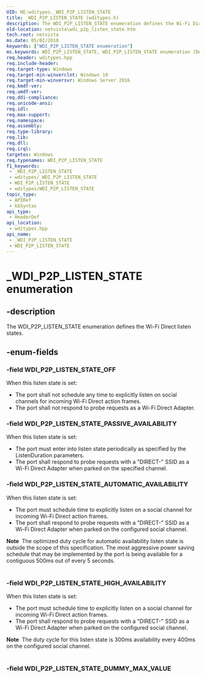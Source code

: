```yaml
---
UID: NE:wditypes._WDI_P2P_LISTEN_STATE
title: _WDI_P2P_LISTEN_STATE (wditypes.h)
description: The WDI_P2P_LISTEN_STATE enumeration defines the Wi-Fi Direct listen states.
old-location: netvista\wdi_p2p_listen_state.htm
tech.root: netvista
ms.date: 05/02/2018
keywords: ["WDI_P2P_LISTEN_STATE enumeration"]
ms.keywords: WDI_P2P_LISTEN_STATE, WDI_P2P_LISTEN_STATE enumeration [Device and Driver Installation], WDI_P2P_LISTEN_STATE_AUTOMATIC_AVAILABILITY, WDI_P2P_LISTEN_STATE_HIGH_AVAILABILITY, WDI_P2P_LISTEN_STATE_OFF, WDI_P2P_LISTEN_STATE_PASSIVE_AVAILABILITY, _WDI_P2P_LISTEN_STATE, netvista.wdi_p2p_listen_state, netvista.wifi_p2p_listen_state, wditypes/WDI_P2P_LISTEN_STATE, wditypes/WDI_P2P_LISTEN_STATE_AUTOMATIC_AVAILABILITY, wditypes/WDI_P2P_LISTEN_STATE_HIGH_AVAILABILITY, wditypes/WDI_P2P_LISTEN_STATE_OFF, wditypes/WDI_P2P_LISTEN_STATE_PASSIVE_AVAILABILITY
req.header: wditypes.hpp
req.include-header: 
req.target-type: Windows
req.target-min-winverclnt: Windows 10
req.target-min-winversvr: Windows Server 2016
req.kmdf-ver: 
req.umdf-ver: 
req.ddi-compliance: 
req.unicode-ansi: 
req.idl: 
req.max-support: 
req.namespace: 
req.assembly: 
req.type-library: 
req.lib: 
req.dll: 
req.irql: 
targetos: Windows
req.typenames: WDI_P2P_LISTEN_STATE
f1_keywords:
 - _WDI_P2P_LISTEN_STATE
 - wditypes/_WDI_P2P_LISTEN_STATE
 - WDI_P2P_LISTEN_STATE
 - wditypes/WDI_P2P_LISTEN_STATE
topic_type:
 - APIRef
 - kbSyntax
api_type:
 - HeaderDef
api_location:
 - wditypes.hpp
api_name:
 - _WDI_P2P_LISTEN_STATE
 - WDI_P2P_LISTEN_STATE
---
```


# _WDI_P2P_LISTEN_STATE enumeration


## -description

The WDI_P2P_LISTEN_STATE enumeration defines the Wi-Fi Direct listen states.

## -enum-fields

### -field WDI_P2P_LISTEN_STATE_OFF

When this listen state is set:

<ul>
<li>The port shall not schedule any time to explicitly listen on social channels for incoming Wi-Fi Direct action frames.</li>
<li>The port shall not respond to probe requests as a Wi-Fi Direct Adapter.</li>
</ul>

### -field WDI_P2P_LISTEN_STATE_PASSIVE_AVAILABILITY

When this listen state is set:

<ul>
<li>The port must enter into listen state periodically as specified by the ListenDuration parameters.</li>
<li>The port shall respond to probe requests with a "DIRECT-" SSID as a Wi-Fi Direct Adapter when parked on the specified channel.</li>
</ul>

### -field WDI_P2P_LISTEN_STATE_AUTOMATIC_AVAILABILITY

When this listen state is set:

<ul>
<li>The port must schedule time to explicitly listen on a social channel for incoming Wi-Fi Direct action frames.</li>
<li>The port shall respond to probe requests with a "DIRECT-" SSID as a Wi-Fi Direct Adapter when parked on the configured social channel.</li>
</ul>
<div class="alert"><b>Note</b>  The optimized duty cycle for automatic availability listen state is outside the scope of this specification. The most aggressive power saving schedule that may be implemented by the port is being available for a contiguous 500ms out of every 5 seconds.</div>
<div> </div>

### -field WDI_P2P_LISTEN_STATE_HIGH_AVAILABILITY

When this listen state is set:

<ul>
<li>The port must schedule time to explicitly listen on a social channel for incoming Wi-Fi Direct action frames.</li>
<li>The port shall respond to probe requests with a "DIRECT-" SSID as a Wi-Fi Direct Adapter when parked on the configured social channel.</li>
</ul>
<div class="alert"><b>Note</b>  The duty cycle for this listen state is 300ms availability every 400ms on the configured social channel.</div>
<div> </div>

### -field WDI_P2P_LISTEN_STATE_DUMMY_MAX_VALUE

